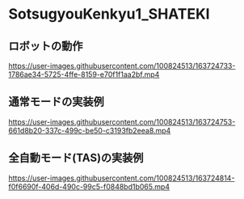 # SotsugyouKenkyu1_SHATEKI

## ロボットの動作
https://user-images.githubusercontent.com/100824513/163724733-1786ae34-5725-4ffe-8159-e70f1f1aa2bf.mp4

## 通常モードの実装例
https://user-images.githubusercontent.com/100824513/163724753-661d8b20-337c-499c-be50-c3193fb2eea8.mp4

## 全自動モード(TAS)の実装例
https://user-images.githubusercontent.com/100824513/163724814-f0f6690f-406d-490c-99c5-f0848bd1b065.mp4
